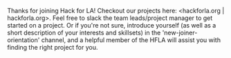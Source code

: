 Thanks for joining Hack for LA! Checkout our projects here: <hackforla.org | hackforla.org>. Feel free to slack the team leads/project manager to get started on a project. Or if you're not sure, introduce yourself (as well as a short description of your interests and skillsets) in the 'new-joiner-orientation' channel, and a helpful member of the HFLA will assist you with finding the right project for you.